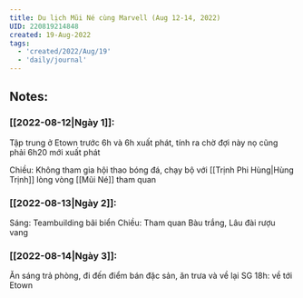 ```yaml
---
title: Du lịch Mũi Né cùng Marvell (Aug 12-14, 2022)
UID: 220819214848
created: 19-Aug-2022
tags:
  - 'created/2022/Aug/19'
  - 'daily/journal'
---
```

## Notes:

### [[2022-08-12|Ngày 1]]: 

Tập trung ở Etown trước 6h và 6h xuất phát, tính ra chờ đợi này nọ cũng phải 6h20 mới xuất phát

Chiều: Không tham gia hội thao bóng đá, chạy bộ với [[Trịnh Phi Hùng|Hùng Trịnh]] lòng vòng [[Mũi Né]] tham quan

### [[2022-08-13|Ngày 2]]: 

Sáng: Teambuilding bãi biển
Chiều: Tham quan Bàu trắng, Lâu đài rượu vang

### [[2022-08-14|Ngày 3]]:

Ăn sáng trả phòng, đi đến điểm bán đặc sản, ăn trưa và về lại SG
18h: về tới Etown
